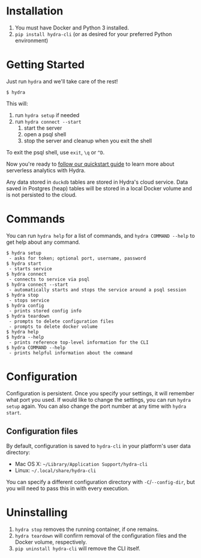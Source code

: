# Installation

1. You must have Docker and Python 3 installed.
2. `pip install hydra-cli` (or as desired for your preferred Python environment)

# Getting Started

Just run `hydra` and we'll take care of the rest!

```
$ hydra
```

This will:

1. run `hydra setup` if needed
2. run `hydra connect --start`
   1. start the server
   2. open a psql shell
   3. stop the server and cleanup when you exit the shell

To exit the psql shell, use `exit`, `\q` or `^D`.

Now you're ready to [follow our quickstart guide](https://docs.hydra.so/intro/quickstart) to learn more about serverless
analytics with Hydra.

Any data stored in `duckdb` tables are stored in Hydra's cloud service. Data saved in Postgres (heap) tables will be
stored in a local Docker volume and is not persisted to the cloud.

# Commands

You can run `hydra help` for a list of commands, and `hydra COMMAND --help` to get help about any command.

```
$ hydra setup
 - asks for token; optional port, username, password
$ hydra start
 - starts service
$ hydra connect
 - connects to service via psql
$ hydra connect --start
 - automatically starts and stops the service around a psql session
$ hydra stop
 - stops service
$ hydra config
 - prints stored config info
$ hydra teardown
 - prompts to delete configuration files
 - prompts to delete docker volume
$ hydra help
$ hydra --help
 - prints reference top-level information for the CLI
$ hydra COMMAND --help
 - prints helpful information about the command
```

# Configuration

Configuration is persistent. Once you specify your settings, it will remember what port you used. If would like to change
the settings, you can run `hydra setup` again. You can also change the port number at any time with `hydra start`.

## Configuration files

By default, configuration is saved to `hydra-cli` in your platform's user data directory:

* Mac OS X: `~/Library/Application Support/hydra-cli`
* Linux: `~/.local/share/hydra-cli`

You can specify a different configuration directory with `-C`/`--config-dir`, but you will need to pass this in with
every execution.

# Uninstalling

1. `hydra stop` removes the running container, if one remains.
2. `hydra teardown` will confirm removal of the configuration files and the Docker volume, respectively.
3. `pip uninstall hydra-cli` will remove the CLI itself.
